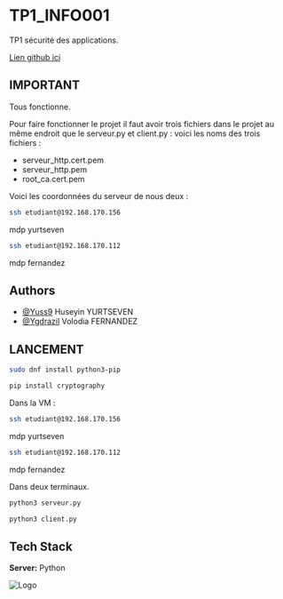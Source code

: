 # TP1_INFO001
 TP1 sécurité des applications.
 
[Lien github ici](https://github.com/Yuss9/TP1_INFO001)

## IMPORTANT
Tous fonctionne.

Pour faire fonctionner le projet il faut avoir trois fichiers dans le projet au même endroit que le serveur.py et client.py : voici les noms des trois fichiers : 
- serveur_http.cert.pem
- serveur_http.pem
- root_ca.cert.pem

Voici les coordonnées du serveur de nous deux : 
```bash
ssh etudiant@192.168.170.156 
```
mdp yurtseven

```bash
ssh etudiant@192.168.170.112
```
mdp fernandez

## Authors
 - [@Yuss9](https://github.com/Yuss9) Huseyin YURTSEVEN
 - [@Ygdrazil](https://github.com/Ygdrazil) Volodia FERNANDEZ 

## LANCEMENT



```bash
sudo dnf install python3-pip
```


```bash
pip install cryptography
```

Dans la VM :

```bash
ssh etudiant@192.168.170.156 
```
mdp yurtseven

```bash
ssh etudiant@192.168.170.112
```
mdp fernandez

Dans deux terminaux.

```bash
python3 serveur.py
```

```bash
python3 client.py
```

## Tech Stack

**Server:** Python


![Logo](https://images.ctfassets.net/mrop88jh71hl/55rrbZfwMaURHZKAUc5oOW/9e5fe805eb03135b82e962e92169ce6d/python-programming-language.png)
